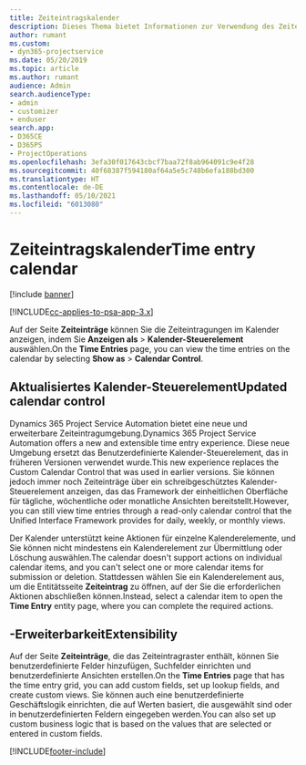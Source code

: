 ```yaml
---
title: Zeiteintragskalender
description: Dieses Thema bietet Informationen zur Verwendung des Zeiteintragskalenders.
author: rumant
ms.custom:
- dyn365-projectservice
ms.date: 05/20/2019
ms.topic: article
ms.author: rumant
audience: Admin
search.audienceType:
- admin
- customizer
- enduser
search.app:
- D365CE
- D365PS
- ProjectOperations
ms.openlocfilehash: 3efa30f017643cbcf7baa72f8ab964091c9e4f28
ms.sourcegitcommit: 40f68387f594180af64a5e5c748b6efa188bd300
ms.translationtype: HT
ms.contentlocale: de-DE
ms.lasthandoff: 05/10/2021
ms.locfileid: "6013080"
---
```

# <a name="time-entry-calendar"></a><span data-ttu-id="b61b4-103">Zeiteintragskalender</span><span class="sxs-lookup"><span data-stu-id="b61b4-103">Time entry calendar</span></span>

[!include [banner](../includes/psa-now-project-operations.md)]

[!INCLUDE[cc-applies-to-psa-app-3.x](../includes/cc-applies-to-psa-app-3x.md)]

<span data-ttu-id="b61b4-104">Auf der Seite **Zeiteinträge** können Sie die Zeiteintragungen im Kalender anzeigen, indem Sie **Anzeigen als** \> **Kalender-Steuerelement** auswählen.</span><span class="sxs-lookup"><span data-stu-id="b61b4-104">On the **Time Entries** page, you can view the time entries on the calendar by selecting **Show as** \> **Calendar Control**.</span></span>

## <a name="updated-calendar-control"></a><span data-ttu-id="b61b4-105">Aktualisiertes Kalender-Steuerelement</span><span class="sxs-lookup"><span data-stu-id="b61b4-105">Updated calendar control</span></span>

<span data-ttu-id="b61b4-106">Dynamics 365 Project Service Automation bietet eine neue und erweiterbare Zeiteintragumgebung.</span><span class="sxs-lookup"><span data-stu-id="b61b4-106">Dynamics 365 Project Service Automation offers a new and extensible time entry experience.</span></span> <span data-ttu-id="b61b4-107">Diese neue Umgebung ersetzt das Benutzerdefinierte Kalender-Steuerelement, das in früheren Versionen verwendet wurde.</span><span class="sxs-lookup"><span data-stu-id="b61b4-107">This new experience replaces the Custom Calendar Control that was used in earlier versions.</span></span> <span data-ttu-id="b61b4-108">Sie können jedoch immer noch Zeiteinträge über ein schreibgeschütztes Kalender-Steuerelement anzeigen, das das Framework der einheitlichen Oberfläche für tägliche, wöchentliche oder monatliche Ansichten bereitstellt.</span><span class="sxs-lookup"><span data-stu-id="b61b4-108">However, you can still view time entries through a read-only calendar control that the Unified Interface Framework provides for daily, weekly, or monthly views.</span></span>

<span data-ttu-id="b61b4-109">Der Kalender unterstützt keine Aktionen für einzelne Kalenderelemente, und Sie können nicht mindestens ein Kalenderelement zur Übermittlung oder Löschung auswählen.</span><span class="sxs-lookup"><span data-stu-id="b61b4-109">The calendar doesn't support actions on individual calendar items, and you can't select one or more calendar items for submission or deletion.</span></span> <span data-ttu-id="b61b4-110">Stattdessen wählen Sie ein Kalenderelement aus, um die Entitätsseite **Zeiteintrag** zu öffnen, auf der Sie die erforderlichen Aktionen abschließen können.</span><span class="sxs-lookup"><span data-stu-id="b61b4-110">Instead, select a calendar item to open the **Time Entry** entity page, where you can complete the required actions.</span></span>

## <a name="extensibility"></a><span data-ttu-id="b61b4-111">-Erweiterbarkeit</span><span class="sxs-lookup"><span data-stu-id="b61b4-111">Extensibility</span></span>

<span data-ttu-id="b61b4-112">Auf der Seite **Zeiteinträge**, die das Zeiteintragraster enthält, können Sie benutzerdefinierte Felder hinzufügen, Suchfelder einrichten und benutzerdefinierte Ansichten erstellen.</span><span class="sxs-lookup"><span data-stu-id="b61b4-112">On the **Time Entries** page that has the time entry grid, you can add custom fields, set up lookup fields, and create custom views.</span></span> <span data-ttu-id="b61b4-113">Sie können auch eine benutzerdefinierte Geschäftslogik einrichten, die auf Werten basiert, die ausgewählt sind oder in benutzerdefinierten Feldern eingegeben werden.</span><span class="sxs-lookup"><span data-stu-id="b61b4-113">You can also set up custom business logic that is based on the values that are selected or entered in custom fields.</span></span>


[!INCLUDE[footer-include](../includes/footer-banner.md)]